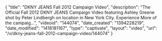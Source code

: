 {
    "title": "DKNY JEANS Fall 2012 Campaign Video",
    "description": "The Official Fall 2012 DKNY JEANS Campaign Video featuring Ashley Greene shot by Peter Lindbergh on location in New York City. Experience More of the campaig...",
    "videoid": "144074",
    "date_created": "1394228219",
    "date_modified": "1418181167",
    "type": "captivate",
    "layout": "video",
    "url": "\/v\/dkny-jeans-fall-2012-campaign-video\/144074"
}
